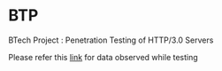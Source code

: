 # BTP
BTech Project : Penetration Testing of HTTP/3.0 Servers

Please refer this [link](https://docs.google.com/spreadsheets/d/1ZE054cPGCeKJPBYxYVIoUHg8xfsUcd1ONLdCBlewVqs/edit?usp=sharing) for data observed while testing 